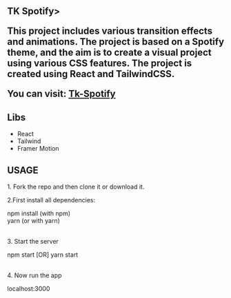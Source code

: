 <h2>TK Spotify>
<p>
This project includes various transition effects and animations. The project is based on a Spotify theme, and the aim is to create a visual project using various CSS features. The project is created using React and TailwindCSS.
</p>
<p>You can visit: <a href="https://tk-spotify.netlify.app/">Tk-Spotify</a></p>
<h2>Libs</h2>
<ul>
  <li>React</li>
  <li>Tailwind</li>
  <li>Framer Motion</li>
</ul>
<h2>USAGE</h2>
<p>1. Fork the repo and then clone it or download it.</p>
<p>2.First install all dependencies:</p>
<div>
  <storng>npm install</storng> (with npm) </br>
  <storng>yarn</storng> (or with yarn)
</div> </br>
<p>
3. Start the server
</p>
<div>
npm start [OR] yarn start
</div> </br>
<p>
4. Now run the app
</p>
<div>
localhost:3000
</div>


